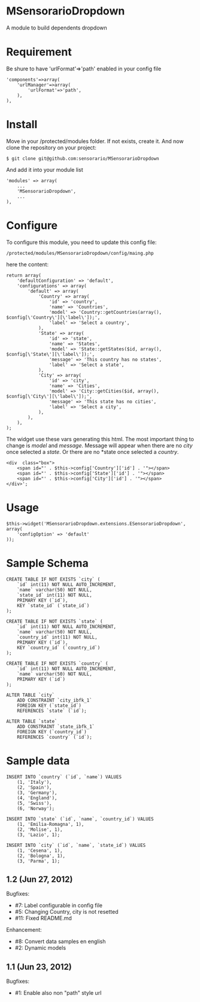 MSensorarioDropdown
===================

A module to build dependents dropdown

Requirement
===========

Be shure to have 'urlFormat'=>'path' enabled in your config file

    'components'=>array(
        'urlManager'=>array(
            'urlFormat'=>'path',
        ),
    ),

Install
=======

Move in your /protected/modules folder. If not exists, create it. And now clone 
the repository on your project:

    $ git clone git@github.com:sensorario/MSensorarioDropdown

And add it into your module list

    'modules' => array(
        ...
        'MSensorarioDropdown',
        ...
    ),

Configure
=========

To configure this module, you need to update this config file:

    /protected/modules/MSensorarioDropdown/config/maing.php

here the content:

    return array(
        'defaultConfiguration' => 'default',
        'configurations' => array(
            'default' => array(
                'Country' => array(
                    'id' => 'country',
                    'name' => 'Countries',
                    'model' => 'Country::getCountries(array(), $config[\'Country\'][\'label\']);',
                    'label' => 'Select a country',
                ),
                'State' => array(
                    'id' => 'state',
                    'name' => 'States',
                    'model' => 'State::getStates($id, array(), $config[\'State\'][\'label\']);',
                    'message' => 'This country has no states',
                    'label' => 'Select a state',
                ),
                'City' => array(
                    'id' => 'city',
                    'name' => 'Cities',
                    'model' => 'City::getCities($id, array(), $config[\'City\'][\'label\']);',
                    'message' => 'This state has no cities',
                    'label' => 'Select a city',
                ),
            ),
        ),
    );

The widget use these vars generating this html. The most important thing to
change is *model* and *message*. Message will appear when there are no *city*
once selected a *state*. Or there are no *state once selected a *country*.

    <div  class="box">
        <span id="' . $this->config['Country']['id'] . '"></span>
        <span id="' . $this->config['State']['id'] . '"></span>
        <span id="' . $this->config['City']['id'] . '"></span>
    </div>';

Usage
=====

    $this->widget('MSensorarioDropdown.extensions.ESensorarioDropdown', array(
        'configOption' => 'default'
    ));

Sample Schema
=============

    CREATE TABLE IF NOT EXISTS `city` (
        `id` int(11) NOT NULL AUTO_INCREMENT,
        `name` varchar(50) NOT NULL,
        `state_id` int(11) NOT NULL,
        PRIMARY KEY (`id`),
        KEY `state_id` (`state_id`)
    );

    CREATE TABLE IF NOT EXISTS `state` (
        `id` int(11) NOT NULL AUTO_INCREMENT,
        `name` varchar(50) NOT NULL,
        `country_id` int(11) NOT NULL,
        PRIMARY KEY (`id`),
        KEY `country_id` (`country_id`)
    );

    CREATE TABLE IF NOT EXISTS `country` (
        `id` int(11) NOT NULL AUTO_INCREMENT,
        `name` varchar(50) NOT NULL,
        PRIMARY KEY (`id`)
    );

    ALTER TABLE `city`
        ADD CONSTRAINT `city_ibfk_1`
        FOREIGN KEY (`state_id`)
        REFERENCES `state` (`id`);

    ALTER TABLE `state`
        ADD CONSTRAINT `state_ibfk_1` 
        FOREIGN KEY (`country_id`) 
        REFERENCES `country` (`id`);

Sample data
===========

    INSERT INTO `country` (`id`, `name`) VALUES
        (1, 'Italy'),
        (2, 'Spain'),
        (3, 'Germany'),
        (4, 'England'),
        (5, 'Swiss'),
        (6, 'Norway');

    INSERT INTO `state` (`id`, `name`, `country_id`) VALUES
        (1, 'Emilia-Romagna', 1),
        (2, 'Molise', 1),
        (3, 'Lazio', 1);

    INSERT INTO `city` (`id`, `name`, `state_id`) VALUES
        (1, 'Cesena', 1),
        (2, 'Bologna', 1),
        (3, 'Parma', 1);

	
## 1.2 (Jun 27, 2012)

Bugfixes:
*    #7: Label configurable in config file
*    #5: Changing Country, city is not resetted
*   #11: Fixed README.md

Enhancement:
*    #8: Convert data samples en english
*    #2: Dynamic models

## 1.1 (Jun 23, 2012)

Bugfixes:
*    #1: Enable also non "path" style url